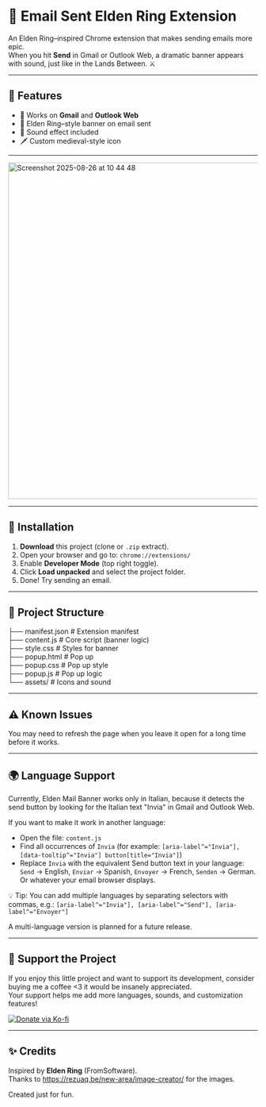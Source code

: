 # 📜 Email Sent Elden Ring Extension
An Elden Ring–inspired Chrome extension that makes sending emails more epic.  
When you hit **Send** in Gmail or Outlook Web, a dramatic banner appears with sound, just like in the Lands Between. ⚔️

---

## 🚀 Features
- 📨 Works on **Gmail** and **Outlook Web**  
- 📜 Elden Ring–style banner on email sent  
- 🎵 Sound effect included  
- 🗡 Custom medieval-style icon  

---

<img width="1440" height="678" alt="Screenshot 2025-08-26 at 10 44 48" src="https://github.com/user-attachments/assets/9527aa19-a714-4f5b-af28-ae552a788465" />

---

## 🔧 Installation
1. **Download** this project (clone or `.zip` extract).  
2. Open your browser and go to: `chrome://extensions/`  
3. Enable **Developer Mode** (top right toggle).  
4. Click **Load unpacked** and select the project folder.  
5. Done! Try sending an email.


---

## 📂 Project Structure
├── manifest.json # Extension manifest<br>
├── content.js # Core script (banner logic)<br>
├── style.css # Styles for banner<br>
├── popup.html # Pop up <br>
├── popup.css # Pop up style <br>
├── popup.js # Pop up logic <br>
└── assets/ # Icons and sound<br>

---

## ⚠️ Known Issues
You may need to refresh the page when you leave it open for a long time before it works.  

---

## 🌍 Language Support
Currently, Elden Mail Banner works only in Italian, because it detects the send button by looking for the Italian text "Invia" in Gmail and Outlook Web.

If you want to make it work in another language:

- Open the file: `content.js`
- Find all occurrences of `Invia` (for example: `[aria-label^="Invia"], [data-tooltip^="Invia"] button[title="Invia"]`)
- Replace `Invia` with the equivalent Send button text in your language: `Send` → English, `Enviar` → Spanish, `Envoyer` → French, `Senden` → German. Or whatever your email browser displays.

💡 Tip: You can add multiple languages by separating selectors with commas, e.g.: `[aria-label^="Invia"], [aria-label^="Send"], [aria-label^="Envoyer"]`

A multi-language version is planned for a future release.

---

## 💖 Support the Project
If you enjoy this little project and want to support its development, consider buying me a coffee <3 it would be insanely appreciated.  
Your support helps me add more languages, sounds, and customization features!

[![Donate via Ko-fi](https://ko-fi.com/img/githubbutton_sm.svg)](https://ko-fi.com/mettignis)


---


## ✨ Credits
Inspired by **Elden Ring** (FromSoftware).<br>
Thanks to https://rezuaq.be/new-area/image-creator/ for the images.

Created just for fun.  

